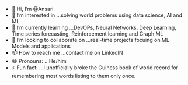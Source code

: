 - 👋 Hi, I’m @Ansari
- 👀 I’m interested in ...solving world problems using data science, AI and ML
- 🌱 I’m currently learning ...DevOPs, Neural Networks, Deep Learning, Time series forecasting, Reinforcement learning and Graph ML
- 💞️ I’m looking to collaborate on ...real-time projects focuing on ML Models and applications
- 📫 How to reach me ...contact me on LinkedIN
- 😄 Pronouns: ...He/him
- ⚡ Fun fact: ...I unofficially broke the Guiness book of world record for remembering most words listing to them only once.

<!---
kraansari/kraansari is a ✨ special ✨ repository because its `README.md` (this file) appears on your GitHub profile.
You can click the Preview link to take a look at your changes.
--->

